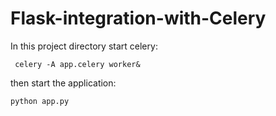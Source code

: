 # Flask-integration-with-Celery

In this project directory start celery: 

     celery -A app.celery worker&

then start the application:

    python app.py
